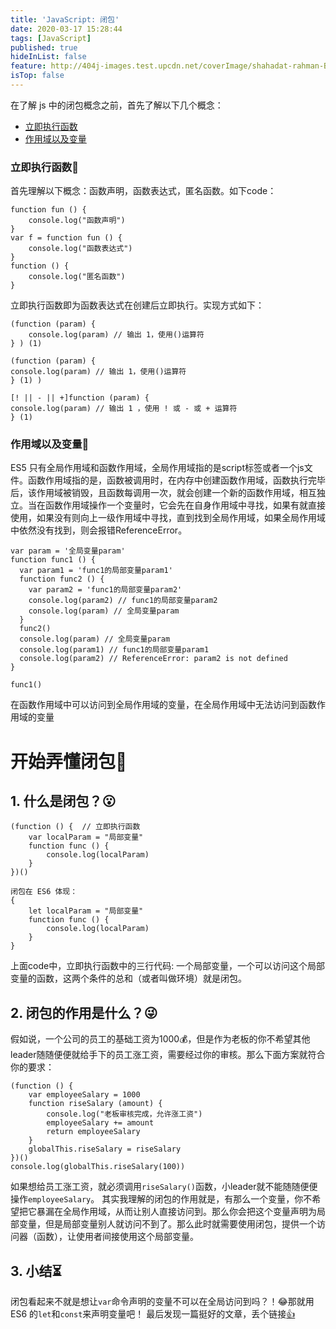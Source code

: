 ```yaml
---
title: 'JavaScript: 闭包'
date: 2020-03-17 15:28:44
tags: [JavaScript]
published: true
hideInList: false
feature: http://404j-images.test.upcdn.net/coverImage/shahadat-rahman-BfrQnKBulYQ-unsplash.jpg
isTop: false
---
```

在了解 js 中的闭包概念之前，首先了解以下几个概念：

- [立即执行函数](#立即执行函数)
- [作用域以及变量](#作用域以及变量)

### 立即执行函数🍑
首先理解以下概念：函数声明，函数表达式，匿名函数。如下code：
```
function fun () {
    console.log("函数声明")
}
var f = function fun () {
    console.log("函数表达式")
}
function () {
    console.log("匿名函数")
}
```
立即执行函数即为函数表达式在创建后立即执行。实现方式如下：
```
(function (param) {
    console.log(param) // 输出 1，使用()运算符
} ) (1)

(function (param) {
console.log(param) // 输出 1，使用()运算符
} (1) )

[! || - || +]function (param) {
console.log(param) // 输出 1 ，使用 ! 或 - 或 + 运算符
} (1)
```

### 作用域以及变量🍔
ES5 只有全局作用域和函数作用域，全局作用域指的是script标签或者一个js文件。函数作用域指的是，函数被调用时，在内存中创建函数作用域，函数执行完毕后，该作用域被销毁，且函数每调用一次，就会创建一个新的函数作用域，相互独立。当在函数作用域操作一个变量时，它会先在自身作用域中寻找，如果有就直接使用，如果没有则向上一级作用域中寻找，直到找到全局作用域，如果全局作用域中依然没有找到，则会报错ReferenceError。
```
var param = '全局变量param'
function func1 () {
  var param1 = 'func1的局部变量param1'
  function func2 () {
    var param2 = 'func1的局部变量param2'
    console.log(param2) // func1的局部变量param2
    console.log(param) // 全局变量param
  }
  func2()
  console.log(param) // 全局变量param
  console.log(param1) // func1的局部变量param1
  console.log(param2) // ReferenceError: param2 is not defined
}

func1()
```
在函数作用域中可以访问到全局作用域的变量，在全局作用域中无法访问到函数作用域的变量

# 开始弄懂闭包🍖
## 1. 什么是闭包？😮
```
(function () {  // 立即执行函数
    var localParam = "局部变量"
    function func () {
        console.log(localParam)
    }
})()

闭包在 ES6 体现：
{
    let localParam = "局部变量"
    function func () {
        console.log(localParam)
    }
}
```
上面code中，立即执行函数中的三行代码: 一个局部变量，一个可以访问这个局部变量的函数，这两个条件的总和（或者叫做环境）就是闭包。

## 2. 闭包的作用是什么？😜
假如说，一个公司的员工的基础工资为1000💰，但是作为老板的你不希望其他leader随随便便就给手下的员工涨工资，需要经过你的审核。那么下面方案就符合你的要求：
```
(function () {
    var employeeSalary = 1000
    function riseSalary (amount) {
        console.log("老板审核完成，允许涨工资")
        employeeSalary += amount
        return employeeSalary
    }
    globalThis.riseSalary = riseSalary
})()
console.log(globalThis.riseSalary(100))
```
如果想给员工涨工资，就必须调用`riseSalary()`函数，小leader就不能随随便便操作`employeeSalary`。
其实我理解的闭包的作用就是，有那么一个变量，你不希望把它暴漏在全局作用域，从而让别人直接访问到。那么你会把这个变量声明为局部变量，但是局部变量别人就访问不到了。那么此时就需要使用闭包，提供一个访问器（函数），让使用者间接使用这个局部变量。

## 3. 小结⏳
闭包看起来不就是想让`var`命令声明的变量不可以在全局访问到吗？！😂那就用 ES6 的`let`和`const`来声明变量吧！
最后发现一篇挺好的文章，丢个链接[👍](https://www.cnblogs.com/zhuzhenwei918/p/6131345.html)
